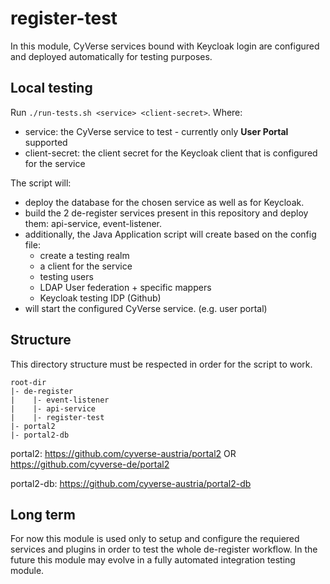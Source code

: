 # register-test

In this module, CyVerse services bound with Keycloak login are configured and deployed
automatically for testing purposes.

## Local testing

Run `./run-tests.sh <service> <client-secret>`. Where:

 - service: the CyVerse service to test - currently only **User Portal** supported
 - client-secret: the client secret for the Keycloak client that is configured for the service

The script will:

- deploy the database for the chosen service as well as for Keycloak.
- build the 2 de-register services present in this repository and deploy them:
api-service, event-listener.
- additionally, the Java Application script will create based on the config file:
  - create a testing realm 
  - a client for the service
  - testing users 
  - LDAP User federation + specific mappers
  - Keycloak testing IDP (Github)
- will start the configured CyVerse service. (e.g. user portal)

## Structure

This directory structure must be respected in order for the script to work.

```
root-dir
|- de-register
|    |- event-listener
|    |- api-service
|    |- register-test
|- portal2
|- portal2-db
```

portal2: https://github.com/cyverse-austria/portal2 OR https://github.com/cyverse-de/portal2

portal2-db: https://github.com/cyverse-austria/portal2-db

## Long term
For now this module is used only to setup and configure the requiered services and plugins 
in order to test the whole de-register workflow. In the future this module may evolve in a
fully automated integration testing module.